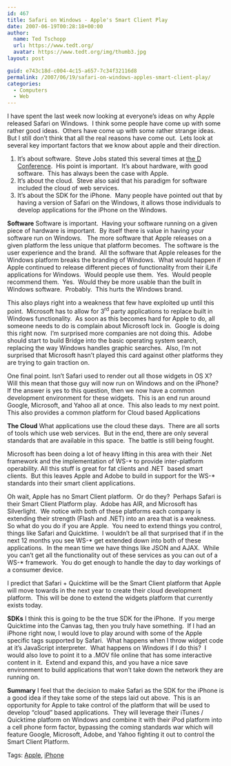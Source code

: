 ```yaml
---
id: 467
title: Safari on Windows - Apple's Smart Client Play
date: 2007-06-19T00:28:18+00:00
author:
  name: Ted Tschopp
  url: https://www.tedt.org/
  avatar: https://www.tedt.org/img/thumb3.jpg
layout: post

guid: e743c18d-c004-4c15-a657-7c34f32116d8
permalink: /2007/06/19/safari-on-windows-apples-smart-client-play/
categories:
  - Computers
  - Web
---
```

I have spent the last week now looking at everyone’s ideas on why Apple released Safari on Windows.  I think some people have come up with some rather good ideas.  Others have come up with some rather strange ideas.   But I still don’t think that all the real reasons have come out.  Lets look at several key important factors that we know about apple and their direction.

  1. It’s about software.  Steve Jobs stated this several times at [the D Conference](http://allthingsd.com/d).  His point is important.  It’s about hardware, with good software.  This has always been the case with Apple.
  2. It’s about the cloud.  Steve also said that his paradigm for software included the cloud of web services.
  3. It’s about the SDK for the iPhone.  Many people have pointed out that by having a version of Safari on the Windows, it allows those individuals to develop applications for the iPhone on the Windows.

**Software** Software is important.  Having your software running on a given piece of hardware is important.  By itself there is value in having your software run on Windows.   The more software that Apple releases on a given platform the less unique that platform becomes.  The software is the user experience and the brand.  All the software that Apple releases for the Windows platform breaks the branding of Windows.  What would happen if Apple continued to release different pieces of functionality from their iLife applications for Windows.  Would people use them.  Yes.  Would people recommend them.  Yes.  Would they be more usable than the built in Windows software.  Probably.  This hurts the Windows brand.

This also plays right into a weakness that few have exploited up until this point.  Microsoft has to allow for 3<sup>rd</sup> party applications to replace built in Windows functionality.  As soon as this becomes hard for Apple to do, all someone needs to do is complain about Microsoft lock in.  Google is doing this right now.  I’m surprised more companies are not doing this.  Adobe should start to build Bridge into the basic operating system search, replacing the way Windows handles graphic searches.  Also, I’m not surprised that Microsoft hasn’t played this card against other platforms they are trying to gain traction on.

One final point. Isn’t Safari used to render out all those widgets in OS X?  Will this mean that those guy will now run on Windows and on the iPhone?  If the answer is yes to this question, then we now have a common development environment for these widgets.  This is an end run around Google, Microsoft, and Yahoo all at once.  This also leads to my next point.  This also provides a common platform for Cloud based Applications

**The Cloud** What applications use the cloud these days.  There are all sorts of tools which use web services.  But in the end, there are only several standards that are available in this space.  The battle is still being fought.

Microsoft has been doing a lot of heavy lifting in this area with their .Net framework and the implementation of WS-\* to provide inter-platform operability. All this stuff is great for fat clients and .NET  based smart clients.  But this leaves Apple and Adobe to build in support for the WS-\* standards into their smart client applications.

Oh wait, Apple has no Smart Client platform.  Or do they?  Perhaps Safari is their Smart Client Platform play.  Adobe has AIR, and Microsoft has Silverlight.  We notice with both of these platforms each company is extending their strength (Flash and .NET) into an area that is a weakness.  So what do you do if you are Apple.  You need to extend things you control, things like Safari and Quicktime.  I wouldn’t be all that surprised that if in the next 12 months you see WS-\* get extended down into both of these applications.  In the mean time we have things like JSON and AJAX.  While you can’t get all the functionality out of these services as you can out of a WS-\* framework.  You do get enough to handle the day to day workings of a consumer device.

I predict that Safari + Quicktime will be the Smart Client platform that Apple will move towards in the next year to create their cloud development platform.  This will be done to extend the widgets platform that currently exists today.

**SDKs** I think this is going to be the true SDK for the iPhone.  If you merge Quicktime into the Canvas tag, then you truly have something.  If I had an iPhone right now, I would love to play around with some of the Apple specific tags supported by Safari.  What happens when I throw widget code at it’s JavaScript interpreter.  What happens on Windows if I do this?  I would also love to point it to a .MOV file online that has some interactive content in it.  Extend and expand this, and you have a nice save environment to build applications that won’t take down the network they are running on.

**Summary** I feel that the decision to make Safari as the SDK for the iPhone is a good idea if they take some of the steps laid out above.  This is an opportunity for Apple to take control of the platform that will be used to develop “cloud” based applications.  They will leverage their iTunes / Quicktime platform on Windows and combine it with their iPod platform into a cell phone form factor, bypassing the coming standards war which will feature Google, Microsoft, Adobe, and Yahoo fighting it out to control the Smart Client Platform.

<div class="bjtags">
  Tags: <a href="http://technorati.com/tag/Apple" rel="tag">Apple</a>, <a href="http://technorati.com/tag/iPhone" rel="tag">iPhone</a>
</div>